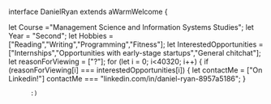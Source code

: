 



interface DanielRyan extends aWarmWelcome {
   
  let Course ="Management Science and Information Systems Studies";
  let Year = "Second";
  let Hobbies = ["Reading","Writing","Programming","Fitness"];
  let InterestedOpportunities = ["Internships","Opportunities with early-stage startups","General chitchat"];
  let reasonForViewing = ["?"];
  for (let i = 0; i<40320; i++) { 
    if (reasonForViewing[i] === interestedOpportunities[i]) {
      let contactMe = ["On Linkedin!"]
      contactMe === "linkedin.com/in/daniel-ryan-8957a5186";
     }

          :)


